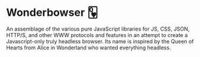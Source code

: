 # Wonderbowser 🂽
An assemblage of the various pure JavaScript libraries for JS, CSS, JSON, HTTP/S, and other WWW protocols and features in an attempt to create a Javascript-only truly headless browser.  Its name is inspired by the Queen of Hearts from Alice in Wonderland who wanted everything headless.

